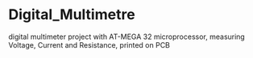# Digital_Multimetre
digital multimeter project with AT-MEGA 32 microprocessor, measuring Voltage, Current and Resistance, printed on PCB
